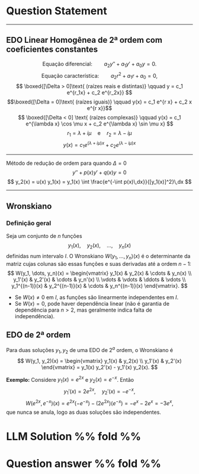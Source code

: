 # Question Statement

---
## EDO Linear Homogênea de 2ª ordem com coeficientes constantes
$$
\text{Equação diferencial:} \qquad a_2 y'' + a_1 y' + a_0 y = 0.
$$
$$
\text{Equação característica:} \qquad a_2 r^2 + a_1 r + a_0 = 0,
$$
$$
\boxed{[\Delta > 0]\text{ (raízes reais e distintas)} \qquad y = c_1 e^{r_1x} + c_2 e^{r_2x}}
$$
$$\boxed{[\Delta = 0]\text{ (raízes iguais)} \qquad y(x) = c_1 e^{r x} + c_2 x e^{r x}}$$$$
\boxed{[\Delta < 0] \text{ (raízes complexas)} \qquad y(x) = c_1 e^{\lambda x} \cos \mu x + c_2 e^{\lambda x} \sin \mu x}
$$$$
r_1 = \lambda + i\mu \quad \text{e} \quad r_2 = \lambda - i\mu
$$
$$
y(x) = c_1 e^{(\lambda + i\mu)x} + c_2 e^{(\lambda - i\mu)x}
$$

---
Método de redução de ordem para quando $\Delta = 0$
$$
y'' + p(x) y' + q(x) y = 0
$$
$$
y_2(x) = u(x) y_1(x) = y_1(x) \int \frac{e^{-\int p(x)\,dx}}{[y_1(x)]^2}\,dx
$$

---
## Wronskiano
### Definição geral

Seja um conjunto de $n$ funções
$$
y_1(x),\quad y_2(x),\quad \dots,\quad y_n(x)
$$
definidas num intervalo $I$. O Wronskiano $W(y_1, \dots, y_n)(x)$ é o determinante da matriz cujas colunas são essas funções e suas derivadas até a ordem $n-1$:
$$
W(y_1, \dots, y_n)(x) =
\begin{vmatrix}
y_1(x) & y_2(x) & \cdots & y_n(x) \\
y_1'(x) & y_2'(x) & \cdots & y_n'(x) \\
\vdots & \vdots & \ddots & \vdots \\
y_1^{(n-1)}(x) & y_2^{(n-1)}(x) & \cdots & y_n^{(n-1)}(x)
\end{vmatrix}.
$$

- Se $W(x) \neq 0$ em $I$, as funções são linearmente independentes em $I$.
- Se $W(x) = 0$, pode haver dependência linear (não é garantia de dependência para $n > 2$, mas geralmente indica falta de independência).

## EDO de 2ª ordem
Para duas soluções $y_1, y_2$ de uma EDO de $2^a$ ordem, o Wronskiano é
$$
W(y_1, y_2)(x) =
\begin{vmatrix}
y_1(x) & y_2(x) \\
y_1'(x) & y_2'(x)
\end{vmatrix}
= y_1(x) y_2'(x) - y_1'(x) y_2(x).
$$

**Exemplo:**
Considere $y_1(x) = e^{2x}$ e $y_2(x) = e^{-x}$. Então
$$
y_1'(x) = 2e^{2x}, \quad y_2'(x) = -e^{-x},
$$
$$
W(e^{2x}, e^{-x})(x) = e^{2x}(-e^{-x}) - (2e^{2x})(e^{-x}) = -e^x - 2e^x = -3e^x,
$$
que nunca se anula, logo as duas soluções são independentes.






# LLM Solution %% fold %%


# Question answer %% fold %%
